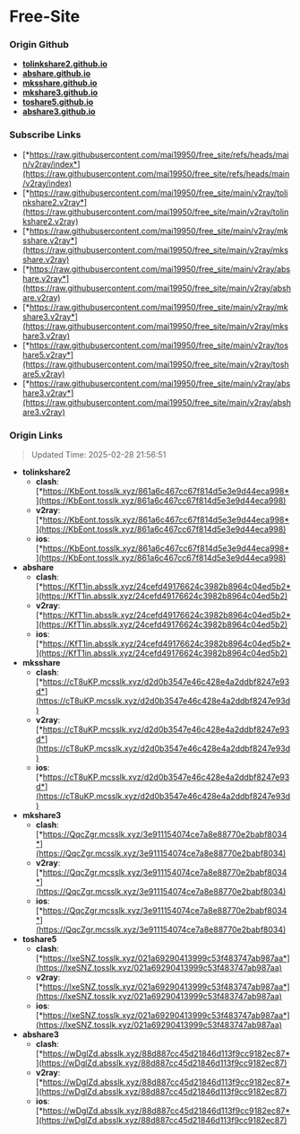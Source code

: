 # Free-Site

### Origin Github

- [**tolinkshare2.github.io**](https://github.com/tolinkshare2/tolinkshare2.github.io)
- [**abshare.github.io**](https://github.com/abshare/abshare.github.io)
- [**mksshare.github.io**](https://github.com/mksshare/mksshare.github.io)
- [**mkshare3.github.io**](https://github.com/mkshare3/mkshare3.github.io)
- [**toshare5.github.io**](https://github.com/toshare5/toshare5.github.io)
- [**abshare3.github.io**](https://github.com/abshare3/abshare3.github.io)

### Subscribe Links

- [*https://raw.githubusercontent.com/mai19950/free_site/refs/heads/main/v2ray/index*](https://raw.githubusercontent.com/mai19950/free_site/refs/heads/main/v2ray/index)
- [*https://raw.githubusercontent.com/mai19950/free_site/main/v2ray/tolinkshare2.v2ray*](https://raw.githubusercontent.com/mai19950/free_site/main/v2ray/tolinkshare2.v2ray)
- [*https://raw.githubusercontent.com/mai19950/free_site/main/v2ray/mksshare.v2ray*](https://raw.githubusercontent.com/mai19950/free_site/main/v2ray/mksshare.v2ray)
- [*https://raw.githubusercontent.com/mai19950/free_site/main/v2ray/abshare.v2ray*](https://raw.githubusercontent.com/mai19950/free_site/main/v2ray/abshare.v2ray)
- [*https://raw.githubusercontent.com/mai19950/free_site/main/v2ray/mkshare3.v2ray*](https://raw.githubusercontent.com/mai19950/free_site/main/v2ray/mkshare3.v2ray)
- [*https://raw.githubusercontent.com/mai19950/free_site/main/v2ray/toshare5.v2ray*](https://raw.githubusercontent.com/mai19950/free_site/main/v2ray/toshare5.v2ray)
- [*https://raw.githubusercontent.com/mai19950/free_site/main/v2ray/abshare3.v2ray*](https://raw.githubusercontent.com/mai19950/free_site/main/v2ray/abshare3.v2ray)

### Origin Links

> Updated Time: 2025-02-28 21:56:51

- **tolinkshare2**
  - **clash**: [*https://KbEont.tosslk.xyz/861a6c467cc67f814d5e3e9d44eca998*](https://KbEont.tosslk.xyz/861a6c467cc67f814d5e3e9d44eca998)
  - **v2ray**: [*https://KbEont.tosslk.xyz/861a6c467cc67f814d5e3e9d44eca998*](https://KbEont.tosslk.xyz/861a6c467cc67f814d5e3e9d44eca998)
  - **ios**: [*https://KbEont.tosslk.xyz/861a6c467cc67f814d5e3e9d44eca998*](https://KbEont.tosslk.xyz/861a6c467cc67f814d5e3e9d44eca998)
- **abshare**
  - **clash**: [*https://KfT1in.absslk.xyz/24cefd49176624c3982b8964c04ed5b2*](https://KfT1in.absslk.xyz/24cefd49176624c3982b8964c04ed5b2)
  - **v2ray**: [*https://KfT1in.absslk.xyz/24cefd49176624c3982b8964c04ed5b2*](https://KfT1in.absslk.xyz/24cefd49176624c3982b8964c04ed5b2)
  - **ios**: [*https://KfT1in.absslk.xyz/24cefd49176624c3982b8964c04ed5b2*](https://KfT1in.absslk.xyz/24cefd49176624c3982b8964c04ed5b2)
- **mksshare**
  - **clash**: [*https://cT8uKP.mcsslk.xyz/d2d0b3547e46c428e4a2ddbf8247e93d*](https://cT8uKP.mcsslk.xyz/d2d0b3547e46c428e4a2ddbf8247e93d)
  - **v2ray**: [*https://cT8uKP.mcsslk.xyz/d2d0b3547e46c428e4a2ddbf8247e93d*](https://cT8uKP.mcsslk.xyz/d2d0b3547e46c428e4a2ddbf8247e93d)
  - **ios**: [*https://cT8uKP.mcsslk.xyz/d2d0b3547e46c428e4a2ddbf8247e93d*](https://cT8uKP.mcsslk.xyz/d2d0b3547e46c428e4a2ddbf8247e93d)
- **mkshare3**
  - **clash**: [*https://QqcZgr.mcsslk.xyz/3e911154074ce7a8e88770e2babf8034*](https://QqcZgr.mcsslk.xyz/3e911154074ce7a8e88770e2babf8034)
  - **v2ray**: [*https://QqcZgr.mcsslk.xyz/3e911154074ce7a8e88770e2babf8034*](https://QqcZgr.mcsslk.xyz/3e911154074ce7a8e88770e2babf8034)
  - **ios**: [*https://QqcZgr.mcsslk.xyz/3e911154074ce7a8e88770e2babf8034*](https://QqcZgr.mcsslk.xyz/3e911154074ce7a8e88770e2babf8034)
- **toshare5**
  - **clash**: [*https://lxeSNZ.tosslk.xyz/021a69290413999c53f483747ab987aa*](https://lxeSNZ.tosslk.xyz/021a69290413999c53f483747ab987aa)
  - **v2ray**: [*https://lxeSNZ.tosslk.xyz/021a69290413999c53f483747ab987aa*](https://lxeSNZ.tosslk.xyz/021a69290413999c53f483747ab987aa)
  - **ios**: [*https://lxeSNZ.tosslk.xyz/021a69290413999c53f483747ab987aa*](https://lxeSNZ.tosslk.xyz/021a69290413999c53f483747ab987aa)
- **abshare3**
  - **clash**: [*https://wDglZd.absslk.xyz/88d887cc45d21846d113f9cc9182ec87*](https://wDglZd.absslk.xyz/88d887cc45d21846d113f9cc9182ec87)
  - **v2ray**: [*https://wDglZd.absslk.xyz/88d887cc45d21846d113f9cc9182ec87*](https://wDglZd.absslk.xyz/88d887cc45d21846d113f9cc9182ec87)
  - **ios**: [*https://wDglZd.absslk.xyz/88d887cc45d21846d113f9cc9182ec87*](https://wDglZd.absslk.xyz/88d887cc45d21846d113f9cc9182ec87)
